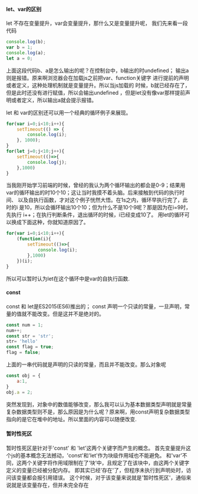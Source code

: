 #### let、var的区别
let 不存在变量提升，var会变量提升，那什么又是变量提升呢，
我们先来看一段代码
```js
console.log(b);
var b = 1;
console.log(a);
let a = 0;
```
上面这段代码b、a是怎么输出的呢？在控制台中，b输出的时undefined；
输出a则是报错。原来啊浏览器会在加载js之前把var、function关键字
进行提前的声明或者定义，这种处理机制就是变量提升。所以当js加载的
时候，b就已经存在了，但是此时还没有进行赋值，所以会输出undefined
，但是let没有像var那样提前声明或者定义，所以输出a就会提示报错。

let 和 var的区别还可以用一个经典的循环例子来展现。
```js
for(var i=0;i<10;i++){
    setTimeout(() => {
        console.log(i);
    }, 1000);
}
for(let j=0;j<10;j++){
    setTimeout(()=>{
        console.log(j);
    },1000)
}
```
当我刚开始学习前端的时候，曾经的我认为两个循环输出的都会是0-9；结果用
var的循环输出的时10个10；这让当时我摸不着头脑。后来接触到代码的执行时间、
以及自执行函数，才对这个例子恍然大悟。在1s之内，循环早执行完了，此时的i
是10，所以会循环输出10个10；但为什么不是10个9呢？那是因为在i=9时，先执行
i++；在执行判断条件，退出循环的时候，i已经变成10了。
用let的循环可以换成下面这种，你就知道原因了。
```js
for(var i=0;i<10;i++){
    (function(i){
        setTimeout(()=>{
            console.log(i);
        },1000)
    })(i);
}
```
所以可以暂时认为let在这个循环中是var的自执行函数.
#### const
const 和 let是ES2015(ES6)推出的；
const 声明一个只读的常量，一旦声明，常量的值就不能改变。但是这并不是绝对的。
```js
const num = 1;
num++;
const str = 'str';
str= 'hello'
const flag = true;
flag = false;
```
上面的一串代码就是声明的只读的常量，而且并不能改变。那么对象呢
```js
const obj = {
    a:1,
}
obj.a = 2;
```
突然发现到，对象中的数值能够改变，那么我可以认为基本数据类型声明就是常量
复杂数据类型则不是，那么原因是为什么呢？原来啊，用const声明复杂数据类型
指向的是它在堆中的地址。所以里面的内容可以随便改变.
#### 暂时性死区
暂时性死区是针对于'const' 和 'let'这两个关键字而产生的概念。
首先变量提升这个js的基本概念无法撼动，'const'和'let'作为块级作用域也不能避免。
和'var'不同，这两个关键字将作用域限制在了‘块’中，且规定了在该块中，由这两个关键字定义的变量已经被分配内存。
即其实已经'存在'了，但程序未执行到声明处时，访问该变量都会报引用错误。
这个时候，对于该变量来说就是'暂时性死区'，通俗来说就是该变量存在，但并未完全存在